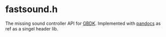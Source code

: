 # fastsound.h
The missing sound controller API for [GBDK](http://gbdk.sourceforge.net). Implemented with [pandocs](http://problemkaputt.de/pandocs.htm) as ref as a singel header lib.
